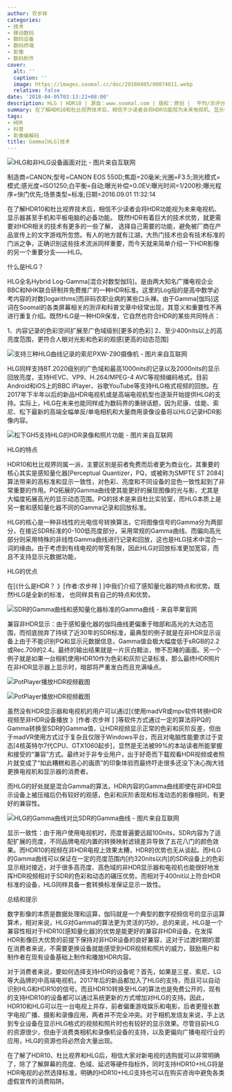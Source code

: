 ```yaml
---
author: 农步祥
categories:
- 技术
- 移动数码
- 数码设备
- 数码终端
- 影像
- 数码附件
cover:
  alt: ''
  caption: ''
  image: https://images.soomal.cc/doc/20180405/00074011.webp
  relative: false
date: '2018-04-05T03:13:22+08:00'
description: HLG | HDR10 | 源自：www.soomal.com | 版权：原创 |  平均/总评分：09.64/540
summary: 在了解HDR10和杜比视界技术后，相信不少读者会将HDR功能视为未来电视机、显示器甚至手机和平板电脑的必备功能。有人的地方就有江湖，大热门技术也会有技术标准的门派之争，正确识别这些技术流派同样重要，而今天就来简单介绍一下HDR影像的另一个重要分支――HLG。
tags:
- HDR
- 科普
- 影像编解码
title: Gamma[HLG]技术
---
```


![HLG和非HLG设备画面对比 - 图片来自互联网](https://images.soomal.cc/doc/20180405/00074008.webp)

制造商=CANON;型号=CANON EOS 550D;焦距=20毫米;光圈=F3.5;测光模式=模式;感光度=ISO1250;白平衡=自动;曝光补偿=0.0EV;曝光时间=1/200秒;曝光程序=快门优先;场景类型=标准;日期=2016.09.01 11:32:14



在了解HDR10和杜比视界技术后，相信不少读者会将HDR功能视为未来电视机、显示器甚至手机和平板电脑的必备功能。
  既然HDR有着巨大的技术优势，就更需要对HDR相关的技术有更多的一些了解，
选择自己需要的功能，避免被厂商在产品宣传上的文字游戏所忽悠。有人的地方就有江湖，大热门技术也会有技术标准的门派之争，正确识别这些技术流派同样重要，而今天就来简单介绍一下HDR影像的另一个重要分支――HLG。



什么是HLG？



HLG全名Hybrid Log-Gamma[混合对数型伽玛]。是由两大知名广播电视企业BBC和NHK联合研制并免费推广的一种HDR标准。这里的Log指的是高中数学必考内容的对数[logarithms]而非码农职业病的某些口头禅。由于Gamma[伽玛]这词在Soomal的各类屏幕相关的测评和科普文章中经常出现，其意义和重要性不再进行重复介绍。既然HLG是一种HDR保准，它自然也符合HDR的某些共同特点：



1、内容记录的色彩空间扩展至广色域级别[更多的色彩]
2、至少400nits以上的高亮度范围，更符合人眼对光影和色彩的观感[更高的动态范围]



![支持三种HLG曲线记录的索尼PXW-Z90摄像机 - 图片来自互联网](https://images.soomal.cc/doc/20180405/00074009.webp)



HLG同样支持BT.2020级别的广色域和最高1000nits的记录以及2000nits的显示回放亮度，支持HEVC、VP9、H.264/MPEG-4 AVC等视频编码格式。目前Android和iOS上的BBC iPlayer、谷歌YouTube等支持HLG格式视频的回放。在2017年下半年以后的新品HDR电视机或是高端电视机型也逐渐开始提供HLG的支持。实际上，HLG在未来也能同样成为数码界的重磅话题，因为尼康、佳能、索尼、松下最新的高端全幅单反/单电相机和大量商用录像设备将以HLG记录HDR影像内容。



![松下GH5支持HLG的HDR录像和照片功能 - 图片来自互联网](https://images.soomal.cc/doc/20180405/00074007.webp)



HLG的特点



HDR10和杜比视界同属一派，主要区别是前者免费而后者更为商业化，其重要的核心其实是感知量化器[Perceptual Quantizer，PQ，或被称为SMPTE ST 2084]算法带来的高标准和显示一致性，对色彩、亮度和不同设备的显色一致性起到了非常重要的作用。PQ拓展的Gamma曲线使其能更好的展现图像的光与影，尤其是大幅度拓展高光的显示动态范围。PQ的技术是来自杜比实验室，而HLG本质上是另一套和感知量化器不同的Gamma记录和回放标准。



HLG的核心是一种非线性的光电信号转换算法，它将图像信号的Gamma分为两部分，在接近SDR标准的0-100低亮度部分，采用常规的Gamma曲线、而偏向高光部分则采用特殊的非线性Gamma曲线进行记录和回放，这也是HLG技术中混合一词的缘由。由于考虑到有线电视的带宽有限，因此HLG对回放标准更加宽容，而且不支持显示元数据功能，



HLG的优点



在[《什么是HDR？ 》[作者:农步祥 ]
]中我们介绍了感知量化器的特点和优势。既然HLG是全新的标准， 也同样具有自己的特点和优势。



![SDR的Gamma曲线和感知量化器标准的Gamma曲线 - 来自苹果官网](https://images.soomal.cc/doc/20180316/00073609.webp)



兼容非HDR显示：由于感知量化器的伽玛曲线更偏重于暗部和高光的大动态范围，而彻底抛弃了持续了近30年的SDR标准，最典型的例子就是在非HDR显示设备上由于不能识别PQ和显示元数据信息，Gamma值会极大幅度低于sRGB的2.2或Rec.709的2.4。最终的输出结果就是一片灰白黯淡，惨不忍睹的画面。另一个例子就是如果一台相机使用HDR10作为色彩和灰阶记录标准，那么最终HDR照片在非HDR显示器上显示时，暗部将严重发白而且充满噪点。



![PotPlayer播放HDR视频截图](https://images.soomal.cc/doc/20171109/00071405_01.webp)



![PotPlayer播放HDR视频截图](https://images.soomal.cc/doc/20171109/00071406_01.webp)



虽然没有HDR显示器和电视机的用户可以通过[《使用madVR或mpv软件转换HDR视频至非HDR设备播放 》[作者:农步祥 ]
]等软件方式通过一定的算法将PQ的Gamma转换至SDR的Gamma值，让HDR视频显示正常的色彩和灰阶反差，但由于madVR使用方式过于复杂且仅限于Windows平台，而且对电脑性能要求过于变态[4核英特尔7代CPU、GTX1060起步]，显然是无法被99%的本站读者所能掌握和接受的“兼容”方式。最终对于非专业用户，出于好奇而下载观看HDR视频或者照片就变成了“如此糟糕和恶心的画质”的印象体验而最终吓走很多还没下决心掏大钱更换电视机和显示器的消费者。



而HLG的好处就是混合Gamma的算法，HDR内容的Gamma曲线即使在非HDR显示设备上被压缩后仍有较好的观感，色彩和灰阶表现和标准动态的影像相同，有更好的兼容性。



![HLG的Gamma曲线对比SDR的Gamma曲线 - 图片来自互联网](https://images.soomal.cc/doc/20180405/00074006.webp)



显示一致性：由于用户使用电视机时，亮度普遍要远超100nits，SDR内容为了适配扩展的亮度，不同品牌电视内置的转换映射滤镜差异导致了五花八门的颜色效果。而HDR10的视频在非HDR电视上效果太糟，HDR的优势也无从谈起。而HLG的Gamma曲线可以保证在一定的亮度范围内[约320nits以内]的SDR设备上的色彩显示相对接近，对于很多高亮度、高色域的非HDR显示器和电视机也能很好地发挥HDR视频相对于SDR的色彩和动态的碾压优势。而相对于400nit以上符合HDR标准的设备，HLG同样具备一套转换标准保证显示一致性。



总结和提示



数字影像的本质是数据处理和运算，伽玛就是一个典型的数字视频信号的显示运算算术，相对来说，HLG对Gamma的算法更为灵活的巧妙。总的来说，HLG是一个兼容性相对于HDR10[感知量化器]的优势是能更好的兼容非HDR设备，在发挥HDR影像巨大优势的前提下保持对非HDR设备的良好兼容，这对于过渡时期的潜在消费者来说，不需要更换设备就能感受到HDR视频和照片的威力，鼓励用户和制作者在现有设备基础上制作和播放HDR内容。



对于消费者来说，要如何选择支持HDR的设备呢？首先，如果是三星、索尼、LG等大品牌的中高端电视机，2017年后的新品都加入了HLG的支持，而且可以自动识别HLG和HDR10的信号。而且HDR10转换至HLG的算法也是免费公开的，现有的支持HDR10的设备都可以通过系统更新的方式增加对HLG的支持。因此，HDR10和HLG可以在一台电视上并存，前者偏重游戏娱乐和电影，后者更擅长数字电视广播、摄影和录像应用，两者并不完全冲突。对于相机发烧友来说，手上达到专业设备在显示HLG格式的视频和照片时也有较好的显示效果。尽管目前HLG的资源很少，但由于消费类相机和录像机设备的支持，以及更偏向广播电视行业的应用，HLG的资源也将必然会大量出现。



在了解了HDR10、杜比视界和HLG后，相信大家对新电视的选购就可以非常明确了，除了了解屏幕的亮度、色域、延迟等硬件指标外，同时支持HDR10+HLG将是HDR电视的必然选择标准，明确的HDR10+HLG支持也可以在购买咨询中避免各类虚假宣传的消费陷阱。